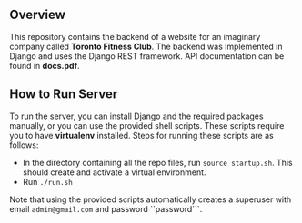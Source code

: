 ## Overview
This repository contains the backend of a website for an imaginary company called **Toronto Fitness Club**. The backend was implemented in Django and uses the Django REST framework. API documentation can be found in **docs.pdf**.

## How to Run Server
To run the server, you can install Django and the required packages manually, or you can use the provided shell scripts. These scripts require you to have **virtualenv** installed. Steps for running these scripts are as follows:
  - In the directory containing all the repo files, run ```source startup.sh```. This should create and activate a virtual environment. 
  - Run ```./run.sh```
  
 Note that using the provided scripts automatically creates a superuser with email ```admin@gmail.com``` and password ``password```.
